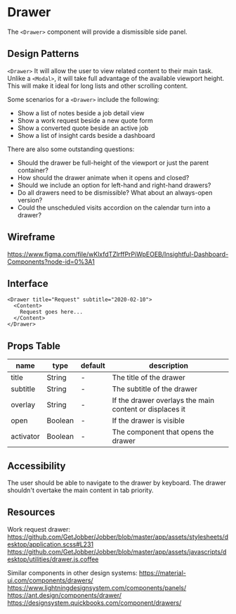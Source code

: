 # Drawer

The `<Drawer>` component will provide a dismissible side panel.

## Design Patterns

`<Drawer>` It will allow the user to view related content to their main task.
Unlike a `<Modal>`, it will take full advantage of the available viewport
height. This will make it ideal for long lists and other scrolling content.

Some scenarios for a `<Drawer>` include the following:

- Show a list of notes beside a job detail view
- Show a work request beside a new quote form
- Show a converted quote beside an active job
- Show a list of insight cards beside a dashboard

There are also some outstanding questions:

- Should the drawer be full-height of the viewport or just the parent container?
- How should the drawer animate when it opens and closed?
- Should we include an option for left-hand and right-hand drawers?
- Do all drawers need to be dismissible? What about an always-open version?
- Could the unscheduled visits accordion on the calendar turn into a drawer?

## Wireframe

https://www.figma.com/file/wKlxfdTZlrffPrPiWpEOEB/Insightful-Dashboard-Components?node-id=0%3A1

## Interface

```
<Drawer title="Request" subtitle="2020-02-10">
  <Content>
    Request goes here...
  </Content>
</Drawer>
```

## Props Table

| name      | type    | default | description                                             |
| --------- | ------- | ------- | ------------------------------------------------------- |
| title     | String  | -       | The title of the drawer                                 |
| subtitle  | String  | -       | The subtitle of the drawer                              |
| overlay   | String  | -       | If the drawer overlays the main content or displaces it |
| open      | Boolean | -       | If the drawer is visible                                |
| activator | Boolean | -       | The component that opens the drawer                     |

## Accessibility

The user should be able to navigate to the drawer by keyboard. The drawer
shouldn't overtake the main content in tab priority.

## Resources

Work request drawer:
https://github.com/GetJobber/Jobber/blob/master/app/assets/stylesheets/desktop/application.scss#L231
https://github.com/GetJobber/Jobber/blob/master/app/assets/javascripts/desktop/utilities/drawer.js.coffee

Similar components in other design systems:
https://material-ui.com/components/drawers/
https://www.lightningdesignsystem.com/components/panels/
https://ant.design/components/drawer/
https://designsystem.quickbooks.com/component/drawers/

